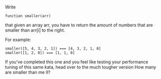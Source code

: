 Write

```
function smaller(arr)
```

that given an array arr, you have to return the amount of numbers that are smaller than arr[i] to the right.

For example:

```
smaller([5, 4, 3, 2, 1]) === [4, 3, 2, 1, 0]
smaller([1, 2, 0]) === [1, 1, 0]
```

If you've completed this one and you feel like testing your performance tuning of this same kata, head over to the much tougher version How many are smaller than me II?
